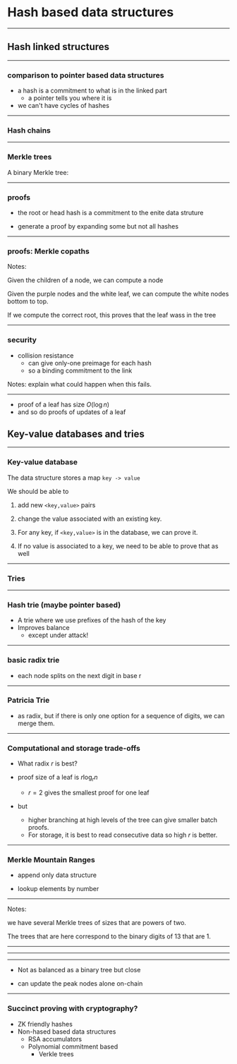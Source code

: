 # Hash based data structures

---

## Hash linked structures


---
### comparison to pointer based data structures
 - a hash is a commitment to what is in the linked part
 	- a pointer tells you where it is
 - we can't have cycles of hashes

---
### Hash chains

<!-- pretty picture goes here -->


---
### Merkle trees

A binary Merkle tree:

<!-- pretty picture goes here of small Merkle tree-->

---

### proofs

- the root or head hash is a commitment to the enite data struture

- generate a proof by expanding some but not all hashes

---

### proofs: Merkle copaths

<!-- pretty picture goes here of Merkle copath-->

Notes:

Given the children of a node, we can compute a node

Given the purple nodes and the white leaf, we can compute the white nodes bottom to top.

If we compute the correct root, this proves that the leaf wass in the tree

---

### security

- collision resistance
	- can give only-one preimage for each hash
	- so a binding commitment to the link
	
Notes: explain what could happen when this fails.

---

- proof of a leaf has size $O(\log n)$
- and so do proofs of updates of a leaf


## Key-value databases and tries

---

### Key-value database

The data structure stores a map 
`key -> value`

We should be able to 

1. add new `<key,value>` pairs

2. change the value associated with an existing key.

3. For any key, if `<key,value>` is in the database, we can prove it.

4. If no value is associated to a key, we need to be able to prove that as well

---
### Tries 

<!-- Trie picture. https://en.wikipedia.org/wiki/Trie#/media/File:Trie_example.svg is public domain -->

---

### Hash trie (maybe pointer based)

 - A trie where we use prefixes of the hash of the key
 - Improves balance
     - except under attack!

---

### basic radix trie

- each node splits on the next digit in base r

---
### Patricia Trie

- as radix, but if there is only one option for a sequence of digits, we can merge them.

<!-- maybe some code stuff with extension nodes etc. -->
<!-- could do with a picture here -->

---

### Computational and storage trade-offs

- What radix $r$ is best?

- proof size of a leaf is $r \log_r n$
	- $r=2$ gives the smallest proof for one leaf

- but
	- higher branching at high levels of the tree can give smaller batch proofs.
	- For storage, it is best to read consecutive data so high $r$ is better.
	



---
	
### Merkle Mountain Ranges

- append only data structure

- lookup elements by number

---

<!-- picture of an unbagged MMR of size 13-->
<widget-image src="/assets/img/1-Cryptography/u-mmr-n-13.svg"></widget-image>

Notes: 

we have several Merkle trees of sizes that are powers of two. 

The trees that are here correspond to the binary digits of 13 that are 1.

---

<!-- picture of an unbagged MMR of size 14-->

---

<!-- picture of an bagged MMR of size 13-->



---

- Not as balanced as a binary tree but close

- can update the peak nodes alone on-chain

---

### Succinct proving with cryptography?
- ZK friendly hashes
- Non-hased based data structures
	- RSA accumulators
	- Polynomial commitment based
		- Verkle trees